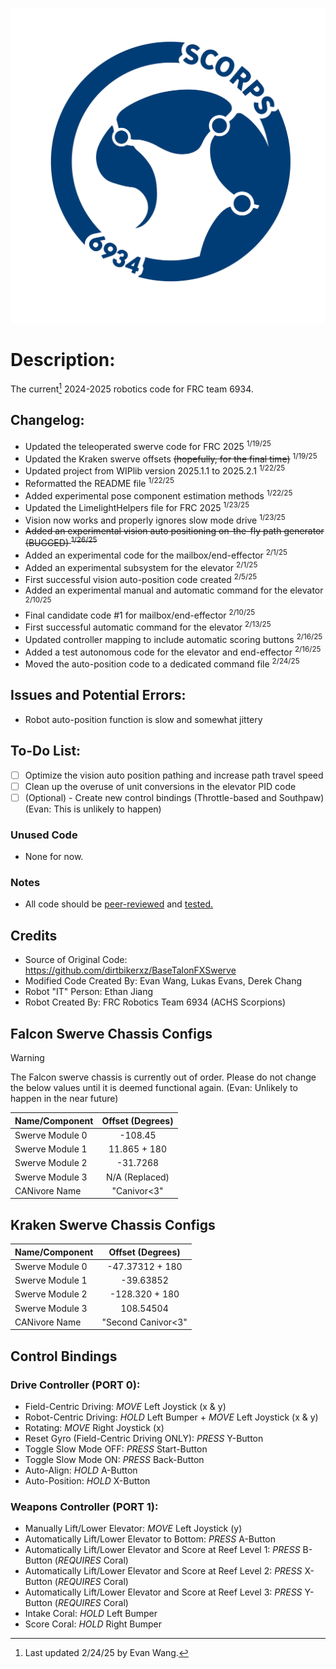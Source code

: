 ![](TeamLogo6934.png)

# Description: 
The current[^1] 2024-2025 robotics code for FRC team 6934.

## Changelog:  
- Updated the teleoperated swerve code for FRC 2025 <sup>1/19/25</sup>
- Updated the Kraken swerve offsets ~~(hopefully, for the final time)~~ <sup>1/19/25</sup>
- Updated project from WIPlib version 2025.1.1 to 2025.2.1 <sup>1/22/25</sup>
- Reformatted the README file <sup>1/22/25</sup>
- Added experimental pose component estimation methods <sup>1/22/25</sup>
- Updated the LimelightHelpers file for FRC 2025 <sup>1/23/25</sup>
- Vision now works and properly ignores slow mode drive <sup>1/23/25</sup>
- ~~Added an experimental vision auto positioning on-the-fly path generator (BUGGED) <sup>1/26/25</sup>~~
- Added an experimental code for the mailbox/end-effector <sup>2/1/25</sup>
- Added an experimental subsystem for the elevator <sup>2/1/25</sup>
- First successful vision auto-position code created <sup>2/5/25</sup>
- Added an experimental manual and automatic command for the elevator <sup>2/10/25</sup>
- Final candidate code #1 for mailbox/end-effector <sup>2/10/25</sup>
- First successful automatic command for the elevator <sup>2/13/25</sup>
- Updated controller mapping to include automatic scoring buttons <sup>2/16/25</sup>
- Added a test autonomous code for the elevator and end-effector <sup>2/16/25</sup>
- Moved the auto-position code to a dedicated command file <sup>2/24/25</sup>

## Issues and Potential Errors:   
- Robot auto-position function is slow and somewhat jittery

## To-Do List:  
- [ ] Optimize the vision auto position pathing and increase path travel speed
- [ ] Clean up the overuse of unit conversions in the elevator PID code
- [ ] \(Optional\) - Create new control bindings (Throttle-based and Southpaw) (Evan: This is unlikely to happen)

### Unused Code  
- None for now. 

### Notes  
- All code should be <ins>peer-reviewed</ins> and <ins>tested</inv>. 

## Credits  
- Source of Original Code: https://github.com/dirtbikerxz/BaseTalonFXSwerve  
- Modified Code Created By: Evan Wang, Lukas Evans, Derek Chang  
- Robot "IT" Person: Ethan Jiang
- Robot Created By: FRC Robotics Team 6934 (ACHS Scorpions)  

## Falcon Swerve Chassis Configs  
> [!WARNING]
> The Falcon swerve chassis is currently out of order. Please do not change the below values until it is deemed functional again. (Evan: Unlikely to happen in the near future)

| Name/Component | Offset (Degrees) |
| :--- | :---: |
| Swerve Module 0 | -108.45 |
| Swerve Module 1 | 11.865 + 180 |
| Swerve Module 2 | -31.7268 |
| Swerve Module 3 | N/A (Replaced) |
| CANivore Name | "Canivor<3" |

## Kraken Swerve Chassis Configs  

| Name/Component | Offset (Degrees) |
| :--- | :---: |
| Swerve Module 0 | -47.37312 + 180 |
| Swerve Module 1 | -39.63852 |
| Swerve Module 2 | -128.320 + 180 |
| Swerve Module 3 | 108.54504 |
| CANivore Name | "Second Canivor<3" |

## Control Bindings  
### Drive Controller (**PORT 0**):   
- Field-Centric Driving: *MOVE* Left Joystick (x & y)  
- Robot-Centric Driving: *HOLD* Left Bumper + *MOVE* Left Joystick (x & y)  
- Rotating: *MOVE* Right Joystick (x)  
- Reset Gyro (Field-Centric Driving ONLY): *PRESS* Y-Button  
- Toggle Slow Mode OFF: *PRESS* Start-Button  <br> 
- Toggle Slow Mode ON: *PRESS* Back-Button  <br> 
- Auto-Align: *HOLD* A-Button  <br> 
- Auto-Position: *HOLD* X-Button  <br>
### Weapons Controller (**PORT 1**):
- Manually Lift/Lower Elevator: *MOVE* Left Joystick (y)
- Automatically Lift/Lower Elevator to Bottom: *PRESS* A-Button
- Automatically Lift/Lower Elevator and Score at Reef Level 1: *PRESS* B-Button (*REQUIRES* Coral)
- Automatically Lift/Lower Elevator and Score at Reef Level 2: *PRESS* X-Button (*REQUIRES* Coral)
- Automatically Lift/Lower Elevator and Score at Reef Level 3: *PRESS* Y-Button (*REQUIRES* Coral)
- Intake Coral: *HOLD* Left Bumper
- Score Coral: *HOLD* Right Bumper

[^1]: Last updated 2/24/25 by Evan Wang.
